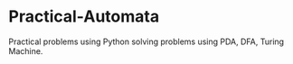 # Practical-Automata
Practical problems using Python solving problems using PDA, DFA, Turing Machine.
